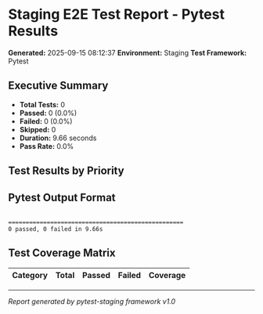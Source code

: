 # Staging E2E Test Report - Pytest Results

**Generated:** 2025-09-15 08:12:37
**Environment:** Staging
**Test Framework:** Pytest

## Executive Summary

- **Total Tests:** 0
- **Passed:** 0 (0.0%)
- **Failed:** 0 (0.0%)
- **Skipped:** 0
- **Duration:** 9.66 seconds
- **Pass Rate:** 0.0%

## Test Results by Priority

## Pytest Output Format

```

==================================================
0 passed, 0 failed in 9.66s
```

## Test Coverage Matrix

| Category | Total | Passed | Failed | Coverage |
|----------|-------|--------|--------|----------|

---
*Report generated by pytest-staging framework v1.0*
